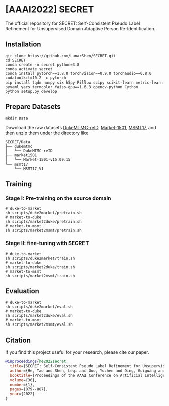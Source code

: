 # [AAAI2022] SECRET
The official repository for SECRET: Self-Consistent Pseudo Label Refinement for Unsupervised Domain Adaptive Person Re-Identification.

<!-- [[Video](https://recorder-v3.slideslive.com/?share=60337&s=2dd1e813-4f72-42ca-b4c0-b9fbcc8a8391)] [[Poster](figs/poster.png)] -->


## Installation

```shell
git clone https://github.com/LunarShen/SECRET.git
cd SECRET
conda create -n secret python=3.8
conda activate secret
conda install pytorch==1.8.0 torchvision==0.9.0 torchaudio==0.8.0 cudatoolkit=10.2 -c pytorch
pip install tqdm numpy six h5py Pillow scipy scikit-learn metric-learn pyyaml yacs termcolor faiss-gpu==1.6.3 opencv-python Cython
python setup.py develop
```

## Prepare Datasets

```shell
mkdir Data
```
Download the raw datasets [DukeMTMC-reID](https://arxiv.org/abs/1609.01775), [Market-1501](https://www.cv-foundation.org/openaccess/content_iccv_2015/papers/Zheng_Scalable_Person_Re-Identification_ICCV_2015_paper.pdf), [MSMT17](https://arxiv.org/abs/1711.08565),
and then unzip them under the directory like
```
SECRET/Data
├── dukemtmc
│   └── DukeMTMC-reID
├── market1501
│   └── Market-1501-v15.09.15
└── msmt17
    └── MSMT17_V1
```

## Training

### Stage I: Pre-training on the source domain

```shell
# duke-to-market
sh scripts/duke2market/pretrain.sh
# market-to-duke
sh scripts/market2duke/pretrain.sh
# market-to-msmt
sh scripts/market2msmt/pretrain.sh
```

### Stage II: fine-tuning with SECRET

```shell
# duke-to-market
sh scripts/duke2market/train.sh
# market-to-duke
sh scripts/market2duke/train.sh
# market-to-msmt
sh scripts/market2msmt/train.sh
```

## Evaluation

```shell
# duke-to-market
sh scripts/duke2market/eval.sh
# market-to-duke
sh scripts/market2duke/eval.sh
# market-to-msmt
sh scripts/market2msmt/eval.sh
```

## Citation
If you find this project useful for your research, please cite our paper.
```bibtex
@inproceedings{he2022secret,
  title={SECRET: Self-Consistent Pseudo Label Refinement for Unsupervised Domain Adaptive Person Re-identification},
  author={He, Tao and Shen, Leqi and Guo, Yuchen and Ding, Guiguang and Guo, Zhenhua},
  booktitle={Proceedings of the AAAI Conference on Artificial Intelligence},
  volume={36},
  number={1},
  pages={879--887},
  year={2022}
}
```
